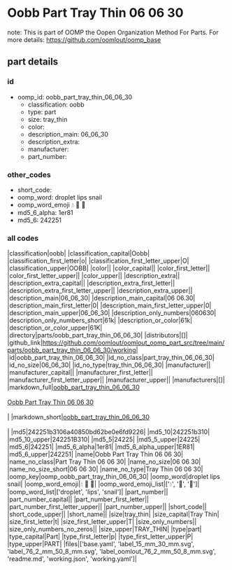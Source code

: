# Oobb Part Tray Thin 06 06 30  

note: This is part of OOMP the Oopen Organization Method For Parts. For more details: https://github.com/oomlout/oomp_base

##  part details





### id
* oomp_id: oobb_part_tray_thin_06_06_30
  * classification: oobb
  * type: part
  * size: tray_thin
  * color: 
  * description_main: 06_06_30
  * description_extra: 
  * manufacturer: 
  * part_number: 

### other_codes
* short_code: 
* oomp_word: droplet lips snail
* oomp_word_emoji :droplet: :lips: :snail:
* md5_6_alpha: 1er81
* md5_6: 242251

### all codes 
|classification|oobb|
|classification_capital|Oobb|
|classification_first_letter|o|
|classification_first_letter_upper|O|
|classification_upper|OOBB|
|color||
|color_capital||
|color_first_letter||
|color_first_letter_upper||
|color_upper||
|description_extra||
|description_extra_capital||
|description_extra_first_letter||
|description_extra_first_letter_upper||
|description_extra_upper||
|description_main|06_06_30|
|description_main_capital|06 06.30|
|description_main_first_letter|0|
|description_main_first_letter_upper|0|
|description_main_upper|06_06_30|
|description_only_numbers|060630|
|description_only_numbers_short|61k|
|description_or_color|61k|
|description_or_color_upper|61K|
|directory|parts/oobb_part_tray_thin_06_06_30|
|distributors|[]|
|github_link|https://github.com/oomlout/oomlout_oomp_part_src/tree/main/parts/oobb_part_tray_thin_06_06_30/working|
|id|oobb_part_tray_thin_06_06_30|
|id_no_class|part_tray_thin_06_06_30|
|id_no_size|06_06_30|
|id_no_type|tray_thin_06_06_30|
|manufacturer||
|manufacturer_capital||
|manufacturer_first_letter||
|manufacturer_first_letter_upper||
|manufacturer_upper||
|manufacturers|[]|
|markdown_full|[oobb_part_tray_thin_06_06_30](https://github.com/oomlout/oomlout_oomp_part_src/tree/main/parts/oobb_part_tray_thin_06_06_30/working)<br>[](https://github.com/oomlout/oomlout_oomp_part_src/tree/main/parts/oobb_part_tray_thin_06_06_30/working)<br>[Oobb Part Tray Thin 06 06 30](https://github.com/oomlout/oomlout_oomp_part_src/tree/main/parts/oobb_part_tray_thin_06_06_30/working)<br><br>|
|markdown_short|[oobb_part_tray_thin_06_06_30](https://github.com/oomlout/oomlout_oomp_part_src/tree/main/parts/oobb_part_tray_thin_06_06_30/working)<br><br>|
|md5|242251b3106a40850bd62be0e6fd9226|
|md5_10|242251b310|
|md5_10_upper|242251B310|
|md5_5|24225|
|md5_5_upper|24225|
|md5_6|242251|
|md5_6_alpha|1er81|
|md5_6_alpha_upper|1ER81|
|md5_6_upper|242251|
|name|Oobb Part Tray Thin 06 06 30|
|name_no_class|Part Tray Thin 06 06 30|
|name_no_size|06 06 30|
|name_no_size_short|06 06 30|
|name_no_type|Tray Thin 06 06 30|
|oomp_key|oomp_oobb_part_tray_thin_06_06_30|
|oomp_word|droplet lips snail|
|oomp_word_emoji|:droplet: :lips: :snail:|
|oomp_word_emoji_list|[':droplet:', ':lips:', ':snail:']|
|oomp_word_list|['droplet', 'lips', 'snail']|
|part_number||
|part_number_capital||
|part_number_first_letter||
|part_number_first_letter_upper||
|part_number_upper||
|short_code||
|short_code_upper||
|short_name||
|size|tray_thin|
|size_capital|Tray Thin|
|size_first_letter|t|
|size_first_letter_upper|T|
|size_only_numbers||
|size_only_numbers_no_zeros||
|size_upper|TRAY_THIN|
|type|part|
|type_capital|Part|
|type_first_letter|p|
|type_first_letter_upper|P|
|type_upper|PART|
|files|['base.yaml', 'label_15_mm_30_mm.svg', 'label_76_2_mm_50_8_mm.svg', 'label_oomlout_76_2_mm_50_8_mm.svg', 'readme.md', 'working.json', 'working.yaml']|
